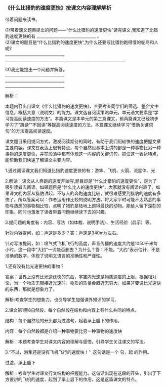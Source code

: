 ﻿---
layout: post
tags: [语文生活]
author: lqq
---

### 《什么比猎豹的速度更快》按课文内容理解解析

带着问题来读书。

(1)带着课文题目提出的问题——“什么比猎豹的速度更快”读完课文,我知道了比猎豹速度更快的有
\_\_\_\_\_\_\_\_\_\_\_\_\_\_\_\_\_\_\_\_\_\_\_\_\_\_\_\_\_\_  。  
(2)课文的题目是“什么比猎豹的速度更快”,为什么还要写比猎豹跑得慢的鸵鸟和人呢?  
\_\_\_\_\_\_\_\_\_\_\_\_\_\_\_\_\_\_\_\_\_\_\_\_\_\_\_\_\_\_  
\_\_\_\_\_\_\_\_\_\_\_\_\_\_\_\_\_\_\_\_\_\_\_\_\_\_\_\_\_\_
\_\_\_\_\_\_\_\_\_\_\_\_\_\_\_\_\_\_\_\_\_\_\_\_\_\_\_\_\_\_


(3)我还能提出一个问题并解答。  
\_\_\_\_\_\_\_\_\_\_\_\_\_\_\_\_\_\_\_\_\_\_\_\_\_\_\_\_\_\_  
\_\_\_\_\_\_\_\_\_\_\_\_\_\_\_\_\_\_\_\_\_\_\_\_\_\_\_\_\_\_  
\_\_\_\_\_\_\_\_\_\_\_\_\_\_\_\_\_\_\_\_\_\_\_\_\_\_\_\_\_\_  







解析：

本题内容出自课文《什么比猎豹的速度更快》，主要考查同学们的筛选、整合文中信息，概括大意（说明文）的能力。课文选自阅读策略单元，单元语文要素是“学习提高阅读速度的方法”。本篇课文是本单元的第三篇课文，前两篇课文已经初步学习了“跳读”“不回读”等提高阅读速度的方法。本篇课文继续学习“借助关键词句”的方法提高阅读速度。

课文题目采用提问方式，激发阅读期待的同时，有助于我们用较快的速度把握文章主要内容。课文在表达上很有特点，每个自然段基本上讲的都是一种事物比另一种事物的速度更快，并在段落中都有体现这一内容的关键词句。抓住这一表达特点，能帮助我们快速了解课文主要内容。

1.通过阅读课文我们知道比猎豹速度更快的有：游隼、飞机、火箭、流星体、光

2.解读：课文从人奔跑的速度开始写,题目却是“什么比猎豹的速度更快”，是为了吸引读者去阅读。如果题目是“什么比人的速度更快”，大家就没有阅读兴趣了。如果课文的内容从猎豹讲起，不与人的奔跑速度比较，就很难感受到猎豹的速度有多快了。所以答案可以：作者运用作比较的说明方法，将大家平时可能不太熟悉的事物与熟悉的事物相比较，点明了猎豹是陆地上跑得最快的动物。能给人留下深刻的印象，同时也激发了读者带着问题继续读下去的兴趣。

3.提问题的角度有：内容、写法（如体裁、说明手法）、生活经验（启示）等。

针对内容提问，如：声速是多少？答：声速是340m/s左右。

针对写法提问，如：喷气式飞机飞行的高度，声音传播的速度大约是1050千米每小时。这一段中“大约”一词能否删去？为什么？答：不能。“大约”表示估计，不是准确的数字，体现了说明文语言的准确性和严谨性。

1.还有没有比光速更快的事物？

答案：世界上没有比光速还快的东西，宇宙内光速是物质速度的上限，根据相对论，当一个物质无限接近光速时，物质的质量会趋近无穷大。如果非要说比光速快的东西，那就是想象力了。

解析:考查学生的想象力，也引导学生加强课外知识的学习。

2.课文第1至8自然段，每个自然段在结构和内容上有什么共同的特点。

结构：每个自然段的开头都为过渡句，起着承上启下的作用。

内容：每个自然段都是介绍一种事物要比另一种事物的速度快

解析：本题考查学生对课文内容的理解与感悟，引导学生关注课文的写法。

3.“不过，游隼还是没有飞机飞行的速度快！” 这句话是一个      句，起              的作用。

过渡，承上启下

解析：考查学生对课文行文结构的把握能力。这句话出现在这段的开头，引出了下方要讲的飞机的速度，起到了承上启下的作用，这是这篇课文的特点。
